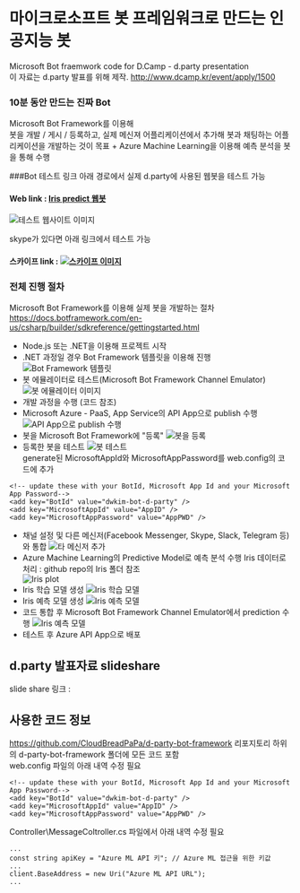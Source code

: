 # 마이크로소프트 봇 프레임워크로 만드는 인공지능 봇
Microsoft Bot fraemwork code for D.Camp - d.party presentation  
이 자료는 d.party 발표를 위해 제작. http://www.dcamp.kr/event/apply/1500  

### 10분 동안 만드는 진짜 Bot
Microsoft Bot Framework를 이용해  
봇을 개발 / 게시 / 등록하고, 실제 메신져 어플리케이션에서 추가해 봇과 채팅하는 어플리케이션을 개발하는 것이 목표 + Azure Machine Learning을 이용해 예측 분석을 봇을 통해 수행  

###Bot 테스트 링크
아래 경로에서 실제 d.party에 사용된 웹봇을 테스트 가능  
#### Web link : [Iris predict 웹봇](http://dw-d-party-bot.azurewebsites.net/)  
![테스트 웹사이트 이미지](image/01.png)  

skype가 있다면 아래 링크에서 테스트 가능  
#### 스카이프 link : [![스카이프 이미지](https://dev.botframework.com/Client/Images/Add-To-Skype-Buttons.png)](https://join.skype.com/bot/ca7f502d-335b-4891-9343-674e42d812b6)

### 전체 진행 절차
Microsoft Bot Framework를 이용해 실제 봇을 개발하는 절차  
https://docs.botframework.com/en-us/csharp/builder/sdkreference/gettingstarted.html  
- Node.js 또는 .NET을 이용해 프로젝트 시작
- .NET 과정일 경우 Bot Framework 템플릿을 이용해 진행
![Bot Framework 템플릿](image/03.png)  
- 봇 에뮬레이터로 테스트(Microsoft Bot Framework Channel Emulator)
![봇 에뮬레이터 이미지](https://docs.botframework.com/en-us/images/connector/connector-getstarted-test-conversation-emulator.png)  
- 개발 과정을 수행 (코드 참조)
- Microsoft Azure - PaaS, App Service의 API App으로 publish 수행
![API App으로 publish 수행](image/04.png)  
- 봇을 Microsoft Bot Framework에 "등록"
![봇을 등록](image/05.png)  
- 등록한 봇을 테스트
![봇 테스트](image/06.png)  
generate된 MicrosoftAppId와 MicrosoftAppPassword를 web.config의 코드에 추가
```
<!-- update these with your BotId, Microsoft App Id and your Microsoft App Password-->
<add key="BotId" value="dwkim-bot-d-party" />
<add key="MicrosoftAppId" value="AppID" />
<add key="MicrosoftAppPassword" value="AppPWD" />
```
- 채널 설정 및 다른 메신저(Facebook Messenger, Skype, Slack, Telegram 등)와 통합
![타 메신저 추가](image/07.png)  
- Azure Machine Learning의 Predictive Model로 예측 분석 수행
Iris 데이터로 처리 : github repo의 Iris 폴더 참조  
![Iris plot](image/11.png)  
- Iris 학습 모델 생성
![Iris 학습 모델](image/08.png)  
- Iris 예측 모델 생성
![Iris 예측 모델](image/09.png)  
- 코드 통합 후 Microsoft Bot Framework Channel Emulator에서 prediction 수행
![Iris 예측 모델](image/10.png)  
- 테스트 후 Azure API App으로 배포

## d.party 발표자료 slideshare  
slide share 링크 :  

## 사용한 코드 정보
https://github.com/CloudBreadPaPa/d-party-bot-framework 리포지토리 하위의 d-party-bot-framework 폴더에 모든 코드 포함  
web.config 파일의 아래 내역 수정 필요  
```
<!-- update these with your BotId, Microsoft App Id and your Microsoft App Password-->
<add key="BotId" value="dwkim-bot-d-party" />
<add key="MicrosoftAppId" value="AppID" />
<add key="MicrosoftAppPassword" value="AppPWD" />
```
Controller\MessageColtroller.cs 파일에서 아래 내역 수정 필요  
```
...
const string apiKey = "Azure ML API 키"; // Azure ML 접근을 위한 키값  
...
client.BaseAddress = new Uri("Azure ML API URL");  
...
```

